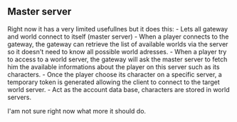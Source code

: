 ## Master server


Right now it has a very limited usefullnes but it does this:
	- Lets all gateway and world connect to itself (master server)
	- When a player connects to the gateway, the gateway can retrieve the list of available worlds via the server so it doesn't need to know all possible world adresses.
	- When a player try to access to a world server, the gateway will ask the master server to fetch him the available informations about the player on this server such as its characters.
	- Once the player choose its character on a specific server, a temporary token is generated allowing the client to connect to the target world server.
	- Act as the account data base, characters are stored in world servers.

I'am not sure right now what more it should do. 
